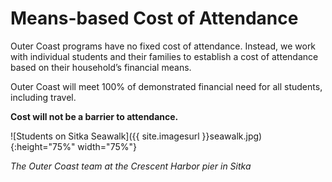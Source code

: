 # Means-based Cost of Attendance

Outer Coast programs have no fixed cost of attendance. Instead, we work with individual students and their families to establish a cost of attendance based on their household’s financial means. 

Outer Coast will meet 100% of demonstrated financial need for all students, including travel. 

**Cost will not be a barrier to attendance.**

<!-- This inserts the photo of students on the seawalk -->
![Students on Sitka Seawalk]({{ site.imagesurl }}seawalk.jpg){:height="75%" width="75%"}

_The Outer Coast team at the Crescent Harbor pier in Sitka_

